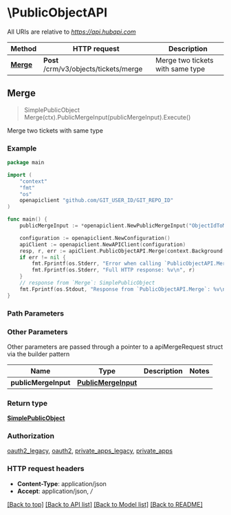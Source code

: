 # \PublicObjectAPI

All URIs are relative to *https://api.hubapi.com*

Method | HTTP request | Description
------------- | ------------- | -------------
[**Merge**](PublicObjectAPI.md#Merge) | **Post** /crm/v3/objects/tickets/merge | Merge two tickets with same type



## Merge

> SimplePublicObject Merge(ctx).PublicMergeInput(publicMergeInput).Execute()

Merge two tickets with same type

### Example

```go
package main

import (
	"context"
	"fmt"
	"os"
	openapiclient "github.com/GIT_USER_ID/GIT_REPO_ID"
)

func main() {
	publicMergeInput := *openapiclient.NewPublicMergeInput("ObjectIdToMerge_example", "PrimaryObjectId_example") // PublicMergeInput | 

	configuration := openapiclient.NewConfiguration()
	apiClient := openapiclient.NewAPIClient(configuration)
	resp, r, err := apiClient.PublicObjectAPI.Merge(context.Background()).PublicMergeInput(publicMergeInput).Execute()
	if err != nil {
		fmt.Fprintf(os.Stderr, "Error when calling `PublicObjectAPI.Merge``: %v\n", err)
		fmt.Fprintf(os.Stderr, "Full HTTP response: %v\n", r)
	}
	// response from `Merge`: SimplePublicObject
	fmt.Fprintf(os.Stdout, "Response from `PublicObjectAPI.Merge`: %v\n", resp)
}
```

### Path Parameters



### Other Parameters

Other parameters are passed through a pointer to a apiMergeRequest struct via the builder pattern


Name | Type | Description  | Notes
------------- | ------------- | ------------- | -------------
 **publicMergeInput** | [**PublicMergeInput**](PublicMergeInput.md) |  | 

### Return type

[**SimplePublicObject**](SimplePublicObject.md)

### Authorization

[oauth2_legacy](../README.md#oauth2_legacy), [oauth2](../README.md#oauth2), [private_apps_legacy](../README.md#private_apps_legacy), [private_apps](../README.md#private_apps)

### HTTP request headers

- **Content-Type**: application/json
- **Accept**: application/json, */*

[[Back to top]](#) [[Back to API list]](../README.md#documentation-for-api-endpoints)
[[Back to Model list]](../README.md#documentation-for-models)
[[Back to README]](../README.md)

